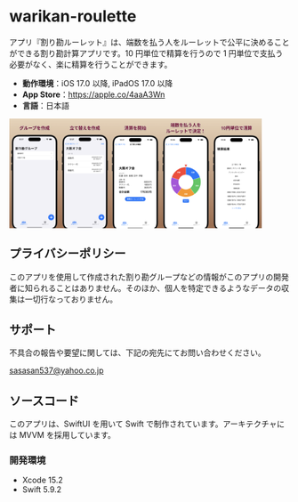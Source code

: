 # warikan-roulette

アプリ『割り勘ルーレット』は、端数を払う人をルーレットで公平に決めることができる割り勘計算アプリです。10 円単位で精算を行うので 1 円単位で支払う必要がなく、楽に精算を行うことができます。

- __動作環境__：iOS 17.0 以降, iPadOS 17.0 以降
- __App Store__：https://apple.co/4aaA3Wn
- __言語__：日本語

<div style="display: flex">
    <img src="./Screenshot/67-1.png" width="18%">
    <img src="./Screenshot/67-2.png" width="18%">
    <img src="./Screenshot/67-3.png" width="18%">
    <img src="./Screenshot/67-4.png" width="18%">
    <img src="./Screenshot/67-5.png" width="18%">
</div>

## プライバシーポリシー

このアプリを使用して作成された割り勘グループなどの情報がこのアプリの開発者に知られることはありません。そのほか、個人を特定できるようなデータの収集は一切行なっておりません。

## サポート

不具合の報告や要望に関しては、下記の宛先にてお問い合わせください。

sasasan537@yahoo.co.jp

## ソースコード

このアプリは、SwiftUI を用いて Swift で制作されています。アーキテクチャには MVVM を採用しています。

### 開発環境

- Xcode 15.2
- Swift 5.9.2
